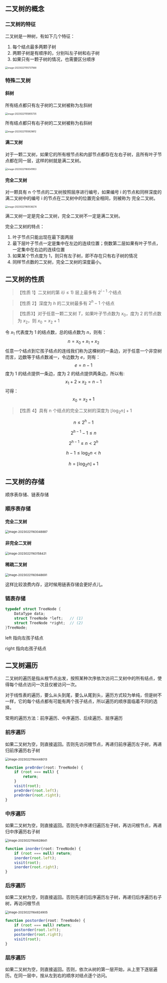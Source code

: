 ## 二叉树的概念

### 二叉树的特征

二叉树是一种树，有如下几个特征：

1. 每个结点最多两颗子树
2. 两颗子树是有顺序的，分别叫左子树和右子树
3. 如果只有一颗子树的情况，也需要区分顺序

<img src="E:\Ase\Documents\md\算法\assets\image-20230221155737568.png" alt="image-20230221155737568" style="zoom:50%;" />

### 特殊二叉树

#### 斜树

所有结点都只有左子树的二叉树被称为左斜树

<img src="E:\Ase\Documents\md\算法\assets\image-20230221155855735.png" alt="image-20230221155855735" style="zoom:50%;" />

所有结点都只有右子树的二叉树被称为右斜树

<img src="E:\Ase\Documents\md\算法\assets\image-20230221155929812.png" alt="image-20230221155929812" style="zoom:50%;" />

#### 满二叉树

对于一颗二叉树，如果它的所有根节点和内部节点都存在左右子树，且所有叶子节点都在同一层，这样的树就是满二叉树。

<img src="E:\Ase\Documents\md\算法\assets\image-20230221160041953.png" alt="image-20230221160041953" style="zoom:50%;" />

#### 完全二叉树

对一颗具有 n 个节点的二叉树按照层序进行编号，如果编号 i 的节点和同样深度的满二叉树中的编号 i 的节点在二叉树中的位置完全相同，则被称为 完全二叉树。

<img src="E:\Ase\Documents\md\算法\assets\image-20230221160538274.png" alt="image-20230221160538274" style="zoom:50%;" />

满二叉树一定是完全二叉树，完全二叉树不一定是满二叉树。

完全二叉树的特点：

1. 叶子节点只能出现在最下面两层
2. 最下层叶子节点一定是集中在左边的连续位置；倒数第二层如果有叶子节点，一定集中在右边的连续位置
3. 如果某个节点度为 1，则只有左子树，即不存在只有右子树的情况
4. 同样节点数的二叉树，完全二叉树的深度最小。

## 二叉树的性质

> 【性质 1】二叉树的第 $i(i\leq1)$ 层上最多有 $2^{i-1}$ 个结点

> 【性质 2】深度为 $h$ 的二叉树最多有 $2^h - 1$ 个结点

> 【性质3】对于任意一颗二叉树 $T$，如果叶子节点数为 $x_0$，度为 2 的节点数为 $x_2$，则 $x_0 = x_2 + 1$

令 $x_1$ 代表度为 1 的结点数，总的结点数为 $n$，则有：
$$
n = x_0 + x_1 + x_2
$$
任意一个结点到它孩子结点的连线我们称为这棵树的一条边，对于任意一个非空树而言，边数等于结点数减一，令边数为 $e$，则有：
$$
e = n - 1
$$
度为 1 的结点提供一条边，度为 2 的结点提供两条边，所以有:
$$
x_1 + 2\times x_2 = n - 1
$$
可得：
$$
x_0 = x_2 + 1
$$

> 【性质 4】具有 n 个结点的完全二叉树的深度为 $\lfloor\log_2n\rfloor + 1$

$$
n \le 2^{h} - 1
$$

$$
2^{h-1} - 1 \le n
$$

$$
2^{h-1} \le n \lt 2^h
$$

$$
h-1 \le \log_2n \lt h
$$

$$
h = \lfloor \log_2n \rfloor + 1
$$

## 二叉树的存储

顺序表存储、链表存储

### 顺序表存储

#### 完全二叉树

<img src="E:\Ase\Documents\md\算法\assets\image-20230221163048887.png" alt="image-20230221163048887" style="zoom: 67%;" />

#### 非完全二叉树

<img src="E:\Ase\Documents\md\算法\assets\image-20230221163158421.png" alt="image-20230221163158421" style="zoom:67%;" />

#### 稀疏二叉树

<img src="E:\Ase\Documents\md\算法\assets\image-20230221163948691.png" alt="image-20230221163948691" style="zoom:67%;" />

这样比较浪费内存，这时候用链表存储会更好点儿。

### 链表存储

```c
typedef struct TreeNode {
    DataType data;
    struct TreeNode *left;   // (1)
    struct TreeNode *right;  // (2)
}TreeNode;
```

left 指向左孩子结点

right 指向右孩子结点

## 二叉树遍历

二叉树的遍历是指从根节点出发，按照某种次序依次访问二叉树中的所有结点，使得每个结点访问一次且仅被访问一次。

对于线性表的遍历，要么从头到尾，要么从尾到头，遍历方式较为单纯，但是树不一样，它的每个结点都有可能有两个孩子结点，所以遍历的顺序面临着不同的选择。

常用的遍历方法：前序遍历、中序遍历、后续遍历、层序遍历

### 前序遍历

如果二叉树为空，则直接返回。否则先访问根节点，再递归前序遍历左子树，再递归前序遍历右子树

<img src="E:\Ase\Documents\md\算法\assets\image-20230221164448013.png" alt="image-20230221164448013" style="zoom: 67%;" />

```typescript
function preOrder(root: TreeNode) {
    if (root === null) {
        return;
    }
    visit(root);
    preOrder(root.left);
    preOrder(root.right);
}
```

### 中序遍历

如果二叉树为空，则直接返回。否则先中序递归遍历左子树，再访问根节点，再递归中序遍历右子树

<img src="E:\Ase\Documents\md\算法\assets\image-20230221164628641.png" alt="image-20230221164628641" style="zoom:67%;" />

```typescript
function inorder(root: TreeNode) {
    if (root === null) return;
    inorder(root.left);
    visit(root);
    inorder(root.right);
}
```

### 后序遍历

如果二叉树为空，则直接返回。否则先递归后序遍历左子树，再递归后序遍历右子树，再访问根节点

<img src="E:\Ase\Documents\md\算法\assets\image-20230221164824905.png" alt="image-20230221164824905" style="zoom:67%;" />

```typescript
function postorder(root: TreeNode) {
    if (root === null) return;
    postorder(root.left);
    postorder(root.right);
    visit(root);
}
```

### 层序遍历

如果二叉树为空，则直接返回。否则，依次从树的第一层开始，从上至下逐层遍历。在同一层中，按从左到右的顺序对结点逐个访问。



























